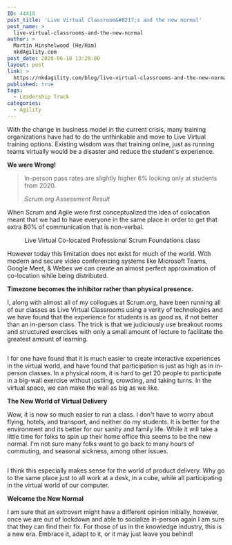 ```yaml
---
ID: 44418
post_title: 'Live Virtual Classroom&#8217;s and the new normal'
post_name: >
  live-virtual-classrooms-and-the-new-normal
author: >
  Martin Hinshelwood (He/Him)
  nkdAgility.com
post_date: 2020-06-18 13:28:00
layout: post
link: >
  https://nkdagility.com/blog/live-virtual-classrooms-and-the-new-normal/
published: true
tags:
  - Leadership Track
categories:
  - Agility
---
```

<!-- wp:paragraph -->
<p>With the change in business model in the current crisis, many training organizations have had to do the unthinkable and move to Live Virtual training options. Existing wisdom was that training online, just as running teams virtually would be a disaster and reduce the student's experience.</p>
<!-- /wp:paragraph -->

<!-- wp:paragraph -->
<p><strong>We were Wrong!</strong></p>
<!-- /wp:paragraph -->

<!-- wp:quote -->
<blockquote class="wp-block-quote"><p>In-person pass rates are slightly higher 6% looking only at students from 2020. </p><cite>Scrum.org Assessment Result</cite></blockquote>
<!-- /wp:quote -->

<!-- wp:paragraph -->
<p>When Scrum and Agile were first conceptualized the idea of colocation meant that we had to have everyone in the same place in order to get that extra 80% of communication that is non-verbal.</p>
<!-- /wp:paragraph -->

<!-- wp:image {"id":44421,"sizeSlug":"large"} -->
<figure class="wp-block-image size-large"><img src="https://nkdagility.com/wp-content/uploads/2020/06/image-3-1280x695.png" alt="" class="wp-image-44421"/><figcaption>Live Virtual Co-located Professional Scrum Foundations class</figcaption></figure>
<!-- /wp:image -->

<!-- wp:paragraph -->
<p>However today this limitation does not exist for much of the world. With modern and secure video conferencing systems like Microsoft Teams, Google Meet, &amp; Webex we can create an almost perfect approximation of co-location while being distributed. </p>
<!-- /wp:paragraph -->

<!-- wp:paragraph -->
<p><strong>Timezone becomes the inhibitor rather than physical presence. </strong></p>
<!-- /wp:paragraph -->

<!-- wp:paragraph -->
<p>I, along with almost all of my collogues at Scrum.org, have been running all of our classes as Live Virtual Classrooms using a verity of technologies and we have found that the experience for students is as good as, if not better than an in-person class. The trick is that we judiciously use breakout rooms and structured exercises with only a small amount of lecture to facilitate the greatest amount of learning. </p>
<!-- /wp:paragraph -->

<!-- wp:image {"id":44422,"sizeSlug":"large"} -->
<figure class="wp-block-image size-large"><img src="https://nkdagility.com/wp-content/uploads/2020/06/image-4-1148x720.png" alt="" class="wp-image-44422"/></figure>
<!-- /wp:image -->

<!-- wp:paragraph -->
<p>I for one have found that it is much easier to create interactive experiences in the virtual world, and have found that participation is just as high as in in-person classes. In a physical room, it is hard to get 20 people to participate in a big-wall exercise without jostling, crowding, and taking turns. In the virtual space, we can make the wall as big as we like.</p>
<!-- /wp:paragraph -->

<!-- wp:paragraph -->
<p><strong>The New World of Virtual Delivery</strong></p>
<!-- /wp:paragraph -->

<!-- wp:paragraph -->
<p>Wow, it is now so much easier to run a class. I don't have to worry about flying, hotels, and transport, and neither do my students. It is better for the environment and its better for our sanity and family life. While it will take a little time for folks to spin up their home office this seems to be the new normal. I'm not sure many folks want to go back to many hours of commuting, and seasonal sickness, among other issues. </p>
<!-- /wp:paragraph -->

<!-- wp:image {"id":44424,"sizeSlug":"large"} -->
<figure class="wp-block-image size-large"><img src="https://nkdagility.com/wp-content/uploads/2020/06/image-6-1280x587.png" alt="" class="wp-image-44424"/></figure>
<!-- /wp:image -->

<!-- wp:paragraph -->
<p>I think this especially makes sense for the world of product delivery. Why go to the same place just to all work at a desk, in a cube, while all participating in the virtual world of our computer. </p>
<!-- /wp:paragraph -->

<!-- wp:paragraph -->
<p><strong>Welcome the New Normal</strong></p>
<!-- /wp:paragraph -->

<!-- wp:paragraph -->
<p>I am sure that an extrovert might have a different opinion initially, however, once we are out of lockdown and able to socialize in-person again I am sure that they can find their fix. For those of us in the knowledge industry, this is a new era. Embrace it, adapt to it, or it may just leave you behind!</p>
<!-- /wp:paragraph -->